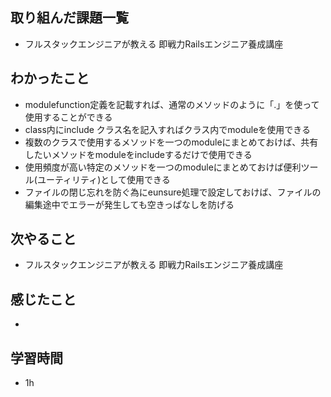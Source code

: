 ## 取り組んだ課題一覧
- フルスタックエンジニアが教える 即戦力Railsエンジニア養成講座
## わかったこと
- modulefunction定義を記載すれば、通常のメソッドのように「.」を使って使用することができる
- class内にinclude クラス名を記入すればクラス内でmoduleを使用できる
- 複数のクラスで使用するメソッドを一つのmoduleにまとめておけば、共有したいメソッドをmoduleをincludeするだけで使用できる
- 使用頻度が高い特定のメソッドを一つのmoduleにまとめておけば便利ツール(ユーティリティ)として使用できる
- ファイルの閉じ忘れを防ぐ為にeunsure処理で設定しておけば、ファイルの編集途中でエラーが発生しても空きっぱなしを防げる
## 次やること
- フルスタックエンジニアが教える 即戦力Railsエンジニア養成講座
## 感じたこと
-
## 学習時間
- 1h

